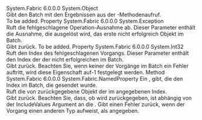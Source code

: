 <Type Name="PropertyBatchResult" FullName="System.Fabric.PropertyBatchResult">
  <TypeSignature Language="C#" Value="public sealed class PropertyBatchResult" />
  <TypeSignature Language="ILAsm" Value=".class public auto ansi sealed beforefieldinit PropertyBatchResult extends System.Object" />
  <TypeSignature Language="DocId" Value="T:System.Fabric.PropertyBatchResult" />
  <TypeSignature Language="VB.NET" Value="Public NotInheritable Class PropertyBatchResult" />
  <TypeSignature Language="F#" Value="type PropertyBatchResult = class" />
  <AssemblyInfo>
    <AssemblyName>System.Fabric</AssemblyName>
    <AssemblyVersion>6.0.0.0</AssemblyVersion>
  </AssemblyInfo>
  <Base>
    <BaseTypeName>System.Object</BaseTypeName>
  </Base>
  <Interfaces />
  <Docs>
    <summary>
      <para>Gibt den Batch mit den Ergebnissen aus der <see cref="M:System.Fabric.FabricClient.PropertyManagementClient.SubmitPropertyBatchAsync(System.Uri,System.Collections.Generic.ICollection{System.Fabric.PropertyBatchOperation},System.TimeSpan,System.Threading.CancellationToken)" /> -Methodenaufruf.</para>
    </summary>
    <remarks>To be added.</remarks>
  </Docs>
  <Members>
    <Member MemberName="FailedOperationException">
      <MemberSignature Language="C#" Value="public Exception FailedOperationException { get; }" />
      <MemberSignature Language="ILAsm" Value=".property instance class System.Exception FailedOperationException" />
      <MemberSignature Language="DocId" Value="P:System.Fabric.PropertyBatchResult.FailedOperationException" />
      <MemberSignature Language="VB.NET" Value="Public ReadOnly Property FailedOperationException As Exception" />
      <MemberSignature Language="F#" Value="member this.FailedOperationException : Exception" Usage="System.Fabric.PropertyBatchResult.FailedOperationException" />
      <MemberType>Property</MemberType>
      <AssemblyInfo>
        <AssemblyName>System.Fabric</AssemblyName>
        <AssemblyVersion>6.0.0.0</AssemblyVersion>
      </AssemblyInfo>
      <ReturnValue>
        <ReturnType>System.Exception</ReturnType>
      </ReturnValue>
      <Docs>
        <summary>
          <para>Ruft die fehlgeschlagene Operation-Ausnahme ab. Dieser Parameter enthält die Ausnahme, die ausgelöst wird, das erste nicht erfolgreich <see cref="T:System.Fabric.PropertyBatchOperation" /> Objekt im Batch.</para>
        </summary>
        <value>
          <para>Gibt <see cref="T:System.Exception" />zurück.</para>
        </value>
        <remarks>To be added.</remarks>
      </Docs>
    </Member>
    <Member MemberName="FailedOperationIndex">
      <MemberSignature Language="C#" Value="public int FailedOperationIndex { get; }" />
      <MemberSignature Language="ILAsm" Value=".property instance int32 FailedOperationIndex" />
      <MemberSignature Language="DocId" Value="P:System.Fabric.PropertyBatchResult.FailedOperationIndex" />
      <MemberSignature Language="VB.NET" Value="Public ReadOnly Property FailedOperationIndex As Integer" />
      <MemberSignature Language="F#" Value="member this.FailedOperationIndex : int" Usage="System.Fabric.PropertyBatchResult.FailedOperationIndex" />
      <MemberType>Property</MemberType>
      <AssemblyInfo>
        <AssemblyName>System.Fabric</AssemblyName>
        <AssemblyVersion>6.0.0.0</AssemblyVersion>
      </AssemblyInfo>
      <ReturnValue>
        <ReturnType>System.Int32</ReturnType>
      </ReturnValue>
      <Docs>
        <summary>
          <para>Ruft den Index des fehlgeschlagenen Vorgangs. Dieser Parameter enthält den Index der der nicht erfolgreichen <see cref="T:System.Fabric.PropertyBatchOperation" /> im Batch.</para>
        </summary>
        <value>
          <para>Gibt <see cref="T:System.Int32" />zurück.</para>
        </value>
        <remarks>
          <para>Beachten Sie, wenn keiner der Vorgänge im Batch ein Fehler auftritt, wird diese Eigenschaft auf-1 festgelegt werden.</para>
        </remarks>
      </Docs>
    </Member>
    <Member MemberName="GetProperty">
      <MemberSignature Language="C#" Value="public System.Fabric.NamedProperty GetProperty (int index);" />
      <MemberSignature Language="ILAsm" Value=".method public hidebysig instance class System.Fabric.NamedProperty GetProperty(int32 index) cil managed" />
      <MemberSignature Language="DocId" Value="M:System.Fabric.PropertyBatchResult.GetProperty(System.Int32)" />
      <MemberSignature Language="VB.NET" Value="Public Function GetProperty (index As Integer) As NamedProperty" />
      <MemberSignature Language="F#" Value="member this.GetProperty : int -&gt; System.Fabric.NamedProperty" Usage="propertyBatchResult.GetProperty index" />
      <MemberType>Method</MemberType>
      <AssemblyInfo>
        <AssemblyName>System.Fabric</AssemblyName>
        <AssemblyVersion>6.0.0.0</AssemblyVersion>
      </AssemblyInfo>
      <ReturnValue>
        <ReturnType>System.Fabric.NamedProperty</ReturnType>
      </ReturnValue>
      <Parameters>
        <Parameter Name="index" Type="System.Int32" />
      </Parameters>
      <Docs>
        <param name="index">
          <para>Ein <see cref="T:System.Int32" /> , gibt, die den Index im Batch, die gesendet wurde.</para>
        </param>
        <summary>
          <para>Ruft die <see cref="T:System.Fabric.NamedProperty" /> von zurückgegebene Objekt der <see cref="T:System.Fabric.PropertyBatchOperation" /> im angegebenen Index.</para>
        </summary>
        <returns>
          <para>Gibt <see cref="T:System.Fabric.NamedProperty" />zurück.</para>
        </returns>
        <remarks>
          <para>Beachten Sie, dass, ob <see cref="T:System.Fabric.NamedPropertyMetadata" /> wird zurückgegeben, ist abhängig von der <languagekeyword>IncludeValues</languagekeyword> Argument an die <see cref="T:System.Fabric.GetPropertyOperation" />. Gibt einen Fehler zurück, wenn der Vorgang einen anderen Typ aufweist, als angegeben.</para>
        </remarks>
      </Docs>
    </Member>
  </Members>
</Type>